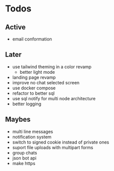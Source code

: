 # Todos

## Active

- email conformation

## Later

- use tailwind theming in a color revamp
  - better light mode
- landing page revamp
- improve no chat selected screen
- use docker compose
- refactor to better sql
- use sql notify for multi node architecture
- better logging

## Maybes

- multi line messages
- notification system
- switch to signed cookie instead of private ones
- suport file uploads with multipart forms
- group chats
- json bot api
- make https
